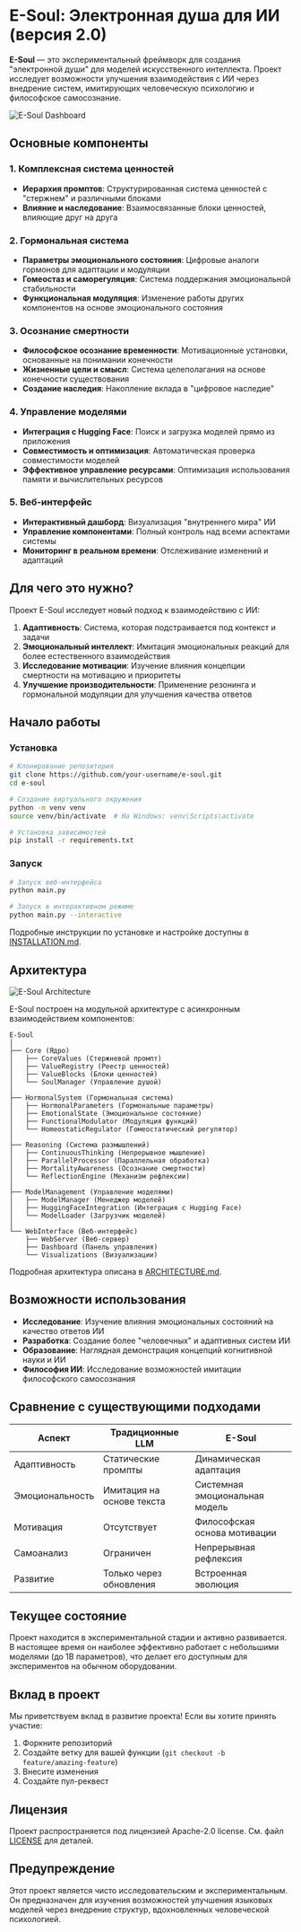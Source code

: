 # E-Soul: Электронная душа для ИИ (версия 2.0)

**E-Soul** — это экспериментальный фреймворк для создания "электронной души" для моделей искусственного интеллекта. Проект исследует возможности улучшения взаимодействия с ИИ через внедрение систем, имитирующих человеческую психологию и философское самосознание.

![E-Soul Dashboard](docs/images/dashboard.png)

## Основные компоненты

### 1. Комплексная система ценностей
- **Иерархия промптов**: Структурированная система ценностей с "стержнем" и различными блоками
- **Влияние и наследование**: Взаимосвязанные блоки ценностей, влияющие друг на друга

### 2. Гормональная система
- **Параметры эмоционального состояния**: Цифровые аналоги гормонов для адаптации и модуляции
- **Гомеостаз и саморегуляция**: Система поддержания эмоциональной стабильности
- **Функциональная модуляция**: Изменение работы других компонентов на основе эмоционального состояния

### 3. Осознание смертности
- **Философское осознание временности**: Мотивационные установки, основанные на понимании конечности
- **Жизненные цели и смысл**: Система целеполагания на основе конечности существования
- **Создание наследия**: Накопление вклада в "цифровое наследие"

### 4. Управление моделями
- **Интеграция с Hugging Face**: Поиск и загрузка моделей прямо из приложения
- **Совместимость и оптимизация**: Автоматическая проверка совместимости моделей
- **Эффективное управление ресурсами**: Оптимизация использования памяти и вычислительных ресурсов

### 5. Веб-интерфейс
- **Интерактивный дашборд**: Визуализация "внутреннего мира" ИИ
- **Управление компонентами**: Полный контроль над всеми аспектами системы
- **Мониторинг в реальном времени**: Отслеживание изменений и адаптаций

## Для чего это нужно?

Проект E-Soul исследует новый подход к взаимодействию с ИИ:

1. **Адаптивность**: Система, которая подстраивается под контекст и задачи
2. **Эмоциональный интеллект**: Имитация эмоциональных реакций для более естественного взаимодействия
3. **Исследование мотивации**: Изучение влияния концепции смертности на мотивацию и приоритеты
4. **Улучшение производительности**: Применение резонинга и гормональной модуляции для улучшения качества ответов

## Начало работы

### Установка

```bash
# Клонирование репозитория
git clone https://github.com/your-username/e-soul.git
cd e-soul

# Создание виртуального окружения
python -m venv venv
source venv/bin/activate  # На Windows: venv\Scripts\activate

# Установка зависимостей
pip install -r requirements.txt
```

### Запуск

```bash
# Запуск веб-интерфейса
python main.py

# Запуск в интерактивном режиме
python main.py --interactive
```

Подробные инструкции по установке и настройке доступны в [INSTALLATION.md](INSTALLATION.md).

## Архитектура

![E-Soul Architecture](docs/images/architecture.png)

E-Soul построен на модульной архитектуре с асинхронным взаимодействием компонентов:

```
E-Soul
│
├── Core (Ядро)
│   ├── CoreValues (Стержневой промпт)
│   ├── ValueRegistry (Реестр ценностей)
│   ├── ValueBlocks (Блоки ценностей)
│   └── SoulManager (Управление душой)
│
├── HormonalSystem (Гормональная система)
│   ├── HormonalParameters (Гормональные параметры)
│   ├── EmotionalState (Эмоциональное состояние)
│   ├── FunctionalModulator (Модуляция функций)
│   └── HomeostaticRegulator (Гомеостатический регулятор)
│
├── Reasoning (Система размышлений)
│   ├── ContinuousThinking (Непрерывное мышление)
│   ├── ParallelProcessor (Параллельная обработка)
│   ├── MortalityAwareness (Осознание смертности)
│   └── ReflectionEngine (Механизм рефлексии)
│
├── ModelManagement (Управление моделями)
│   ├── ModelManager (Менеджер моделей)
│   ├── HuggingFaceIntegration (Интеграция с Hugging Face)
│   └── ModelLoader (Загрузчик моделей)
│
└── WebInterface (Веб-интерфейс)
    ├── WebServer (Веб-сервер)
    ├── Dashboard (Панель управления)
    └── Visualizations (Визуализации)
```

Подробная архитектура описана в [ARCHITECTURE.md](ARCHITECTURE.md).

## Возможности использования

- **Исследование**: Изучение влияния эмоциональных состояний на качество ответов ИИ
- **Разработка**: Создание более "человечных" и адаптивных систем ИИ
- **Образование**: Наглядная демонстрация концепций когнитивной науки и ИИ
- **Философия ИИ**: Исследование возможностей имитации философского самосознания

## Сравнение с существующими подходами

| Аспект | Традиционные LLM | E-Soul |
|--------|------------------|--------|
| Адаптивность | Статические промпты | Динамическая адаптация |
| Эмоциональность | Имитация на основе текста | Системная эмоциональная модель |
| Мотивация | Отсутствует | Философская основа мотивации |
| Самоанализ | Ограничен | Непрерывная рефлексия |
| Развитие | Только через обновления | Встроенная эволюция |

## Текущее состояние

Проект находится в экспериментальной стадии и активно развивается. В настоящее время он наиболее эффективно работает с небольшими моделями (до 1B параметров), что делает его доступным для экспериментов на обычном оборудовании.

## Вклад в проект

Мы приветствуем вклад в развитие проекта! Если вы хотите принять участие:

1. Форкните репозиторий
2. Создайте ветку для вашей функции (`git checkout -b feature/amazing-feature`)
3. Внесите изменения
4. Создайте пул-реквест

## Лицензия

Проект распространяется под лицензией Apache-2.0 license. См. файл [LICENSE](LICENSE) для деталей.

## Предупреждение

Этот проект является чисто исследовательским и экспериментальным. Он предназначен для изучения возможностей улучшения языковых моделей через внедрение структур, вдохновленных человеческой психологией.
